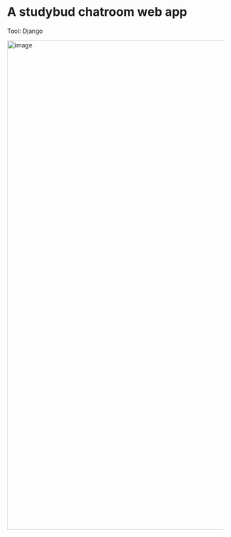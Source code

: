 # A studybud chatroom web app
Tool: Django

<img width="1140" alt="image" src="https://github.com/Nano1008/studybud-chatroom-web-app/assets/97524418/66da0d5d-e96c-4d3b-a694-ebb5cde4ea8d">
